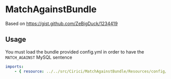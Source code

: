MatchAgainstBundle
==================

Based on https://gist.github.com/ZeBigDuck/1234419

Usage
-----

You must load the bundle provided config.yml in order to have the
`MATCH_AGAINST` MySQL sentence

```yml
imports:
    - { resource: ../../src/Cirici/MatchAgainstBundle/Resources/config/config.yml }
```
